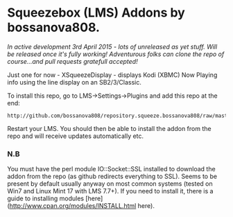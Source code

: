 # Squeezebox (LMS) Addons by bossanova808.  

*In active development 3rd April 2015 - lots of unreleased as yet stuff.  Will be released once it's fully working!  Adventurous folks can clone the repo of course...and pull requests gratefull accepted!*

Just one for now - XSqueezeDisplay - displays Kodi (XBMC) Now Playing info using the line display on an SB2/3/Classic.

To install this repo, go to LMS->Settings->Plugins and add this repo at the end:

```
http://github.com/bossanova808/repository.squeeze.bossanova808/raw/master/staging/repo.xml
```

Restart your LMS.  You should then be able to install the addon from the repo and will receive updates automatically etc.

### N.B
You must have the perl module IO::Socket::SSL installed to download the addon from the repo (as github redirects everything to SSL).  Seems to be present by default usually anyway on most common systems (tested on Win7 and Linux Mint 17 with LMS 7.7+).  If you need to install it, there is a guide to installing modules [here] (http://www.cpan.org/modules/INSTALL.html here).


